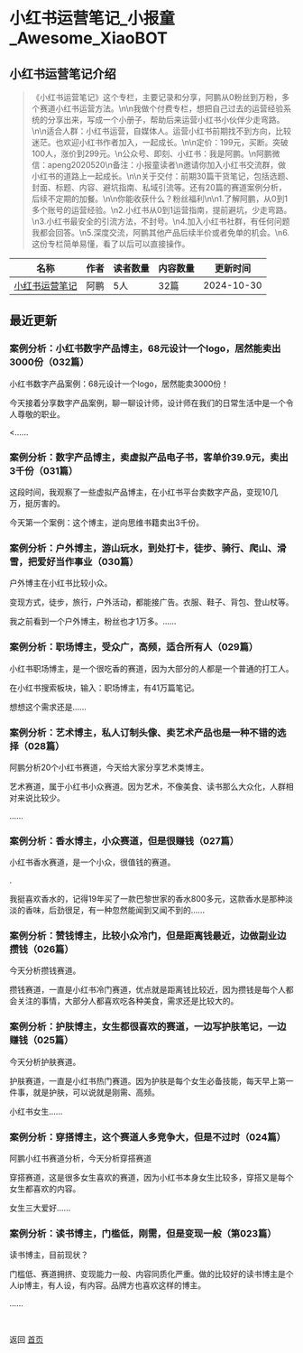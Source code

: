 # 小红书运营笔记_小报童_Awesome_XiaoBOT

## 小红书运营笔记介绍
> 《小红书运营笔记》这个专栏，主要记录和分享，阿鹏从0粉丝到万粉，多个赛道小红书运营方法。\n\n我做个付费专栏，想把自己过去的运营经验系统的分享出来，写成一个小册子，帮助后来运营小红书小伙伴少走弯路。\n\n适合人群：小红书运营，自媒体人。运营小红书前期找不到方向，比较迷茫。也欢迎小红书作者加入，一起成长。\n\n定价：199元，买断。突破100人，涨价到299元。\n公众号、即刻、小红书：我是阿鹏。\n阿鹏微信：apeng2020520\n备注：小报童读者\n邀请你加入小红书交流群，做小红书的道路上一起成长。\n\n关于交付：前期30篇干货笔记，包括选题、封面、标题、内容、避坑指南、私域引流等。还有20篇的赛道案例分析，后续不定期的加餐。\n\n你能收获什么？粉丝福利\n\n1.了解阿鹏，从0到1多个账号的运营经验。\n2.小红书从0到1运营指南，提前避坑，少走弯路。\n3.小红书最安全的引流方法，不封号。\n4.加入小红书社群，有任何问题我都会回答。\n5.深度交流，阿鹏其他产品后续半价或者免单的机会。\n6.这份专栏简单易懂，看了以后可以直接操作。  
  


|名称|作者|读者数量|内容数量|更新时间|
|---|---|---|---|---|
|[小红书运营笔记](https://xiaobot.net/p/apeng0225?refer=0b133df9-27dc-423b-8101-639049001c13)|阿鹏|5人|32篇|2024-10-30|

## 最近更新
### 案例分析：小红书数字产品博主，68元设计一个logo，居然能卖出3000份（032篇）

小红书数字产品案例：68元设计一个logo，居然能卖3000份！

今天接着分享数字产品案例，聊一聊设计师，设计师在我们的日常生活中是一个令人尊敬的职业。

<......

### 案例分析：数字产品博主，卖虚拟产品电子书，客单价39.9元，卖出3千份（031篇）

这段时间，我观察了一些虚拟产品博主，在小红书平台卖数字产品，变现10几万，挺厉害的。

今天第一个案例：这个博主，逆向思维书籍卖出3千份。

### 案例分析：户外博主，游山玩水，到处打卡，徒步、骑行、爬山、滑雪，把爱好当作事业（030篇）

户外博主在小红书比较小众。

变现方式，徒步，旅行，户外活动，都能接广告。衣服、鞋子、背包、登山杖等。

我之前看到一个户外博主，粉丝也才1万多。......

### 案例分析：职场博主，受众广，高频，适合所有人（029篇）

小红书职场博主，是一个很吃香的赛道，因为大部分的人都是一个普通的打工人。

在小红书搜索板块，输入：职场博主，有41万篇笔记。

想想这个需求还是......

### 案例分析：艺术博主，私人订制头像、卖艺术产品也是一种不错的选择（028篇）

阿鹏分析20个小红书赛道，今天给大家分享艺术类博主。

艺术赛道，属于小红书小众赛道。因为艺术，不像美食、读书那么大众化，人群相对来说比较少。

......

### 案例分析：香水博主，小众赛道，但是很赚钱（027篇）

小红书香水赛道，是一个小众，很值钱的赛道。

.

我挺喜欢香水的，记得19年买了一款巴黎世家的香水800多元，这款香水是那种淡淡的香味，后劲很足，有一种忽然能闻到又闻不到的......

### 案例分析：赞钱博主，比较小众冷门，但是距离钱最近，边做副业边攒钱（026篇）

今天分析攒钱赛道。

攒钱赛道，一直是小红书冷门赛道，优点就是距离钱比较近，因为攒钱是每个人都会关注的事情，大部分人都喜欢吃各种美食，需求还是比较大的。

### 案例分析：护肤博主，女生都很喜欢的赛道，一边写护肤笔记，一边赚钱（025篇）

今天分析护肤赛道。

护肤赛道，一直是小红书热门赛道。因为护肤是每个女生必备技能，每天早上第一件事，就是护肤，可以说就是刚需、高频。

小红书女生......

### 案例分析：穿搭博主，这个赛道人多竞争大，但是不过时（024篇）

阿鹏小红书赛道分析，今天分析穿搭赛道

穿搭赛道，这是很多女生喜欢的赛道，因为小红书本身女生比较多，穿搭又是每个女生都喜欢的内容。

女生三大爱好......

### 案例分析：读书博主，门槛低，刚需，但是变现一般（第023篇）

读书博主，目前现状？

门槛低、赛道拥挤、变现能力一般、内容同质化严重。做的比较好的读书博主是个人ip博主，有人设，有内容。品牌方也喜欢这样的博主。

......


<a href="https://github.com/Reno9527/awesome-xiaobot" style="color: white; text-decoration: none;">awesome-xiaobot</a>

返回 [首页](../README.md)
